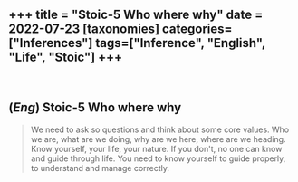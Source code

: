 +++
title = "Stoic-5 Who where why"
date = 2022-07-23
[taxonomies]
categories=["Inferences"]
tags=["Inference", "English", "Life", "Stoic"]
+++
---
<br>

## (*Eng*) Stoic-5 Who where why
> We need to ask so questions and think about some core values. Who we are, what are we doing, why are we here, where are we heading. Know yourself, your life, your nature. If you don't, no one can know and guide through life. You need to know yourself to guide properly, to understand and manage correctly.
